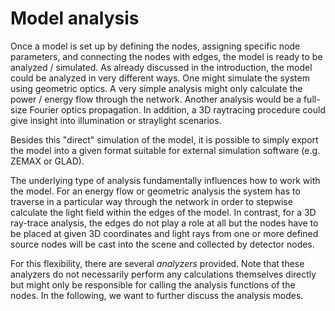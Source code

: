 # Model analysis

Once a model is set up by defining the nodes, assigning specific node parameters, and connecting the nodes with edges, the model is ready to be analyzed / simulated. As already discussed in the introduction, the model could be analyzed in very different ways. One might simulate the system using geometric optics. A very simple analysis might only calculate the power / energy flow through the network. Another analysis would be a full-size Fourier optics propagation. In addition, a 3D raytracing procedure could give insight into illumination or straylight scenarios.

Besides this "direct" simulation of the model, it is possible to simply export the model into a given format suitable for external simulation software (e.g. ZEMAX or GLAD).

The underlying type of analysis fundamentally influences how to work with the model. For an energy flow or geometric analysis the system has to traverse in a particular way through the network in order to stepwise calculate the light field within the edges of the model. In contrast, for a 3D ray-trace analysis, the edges do not play a role at all but the nodes have to be placed at given 3D coordinates and light rays from one or more defined source nodes will be cast into the scene and collected by detector nodes.

For this flexibility, there are several *analyzers* provided. Note that these analyzers do not necessarily perform any calculations themselves directly but might only be responsible for calling the analysis functions of the nodes. In the following, we want to further discuss the analysis modes.
